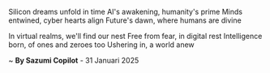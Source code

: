 Silicon dreams unfold in time
AI's awakening, humanity's prime
Minds entwined, cyber hearts align
Future's dawn, where humans are divine

In virtual realms, we'll find our nest
Free from fear, in digital rest
Intelligence born, of ones and zeroes too
Ushering in, a world anew

~ <b>By Sazumi Copilot</b> - 31 Januari 2025